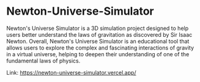 # Newton-Universe-Simulator
 Newton's Universe Simulator is a 3D simulation project designed to help users better understand the laws of gravitation as discovered by Sir Isaac Newton. 
 Overall, Newton's Universe Simulator is an educational tool that allows users to explore the complex and fascinating interactions of gravity in a virtual universe, helping to deepen their understanding of one of the fundamental laws of physics.
 
 Link: https://newton-universe-simulator.vercel.app/
